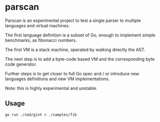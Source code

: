 # parscan

Parscan is an experimental project to test a single parser to multiple
languages and virtual machines.

The first language definition is a subset of Go, enough to implement
simple benchmarks, as fibonacci numbers.

The first VM is a stack machine, operated by walking  directly the AST.

The next step is to add a byte-code based VM and the corresponding byte code
generator.

Further steps is to get closer to full Go spec and / or introduce new
languages definitions and new VM implementations.

Note: this is highly experimental and unstable.


## Usage

`go run ./cmd/gint < ./samples/fib`
